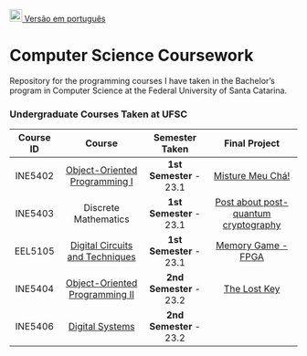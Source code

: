 [<kbd><img title="Brazilian Portuguese" alt="Brazilian Portuguese" src="https://flagicons.lipis.dev/flags/4x3/br.svg" width="22"></kbd> Versão em português](README_PT.md)

# Computer Science Coursework
Repository for the programming courses I have taken in the Bachelor’s program in Computer Science at the Federal University of Santa Catarina.

### Undergraduate Courses Taken at UFSC

| Course ID |          Course           | Semester Taken | Final Project |
| :-------: | :-----------------------: | :------------: | :-----------: |
|  INE5402  | [Object-Oriented Programming I](./Object-Oriented%20Programming%20I/) | **1st Semester** - 23.1 | [Misture Meu Chá!](https://github.com/pehqge/Misture-Meu-Cha) |
|  INE5403  | Discrete Mathematics | **1st Semester** - 23.1 | [Post about post-quantum cryptography](https://www.instagram.com/p/CuhyapYRquF/?img_index=1) |
|  EEL5105  | [Digital Circuits and Techniques](https://github.com/pehqge/UFSC/tree/main/Circuitos%20Digitais) | **1st Semester** - 23.1 | [Memory Game - FPGA](https://github.com/pehqge/UFSC/tree/main/Circuitos%20Digitais/Trabalho%20Final%20da%20Disciplina)
|  INE5404  | [Object-Oriented Programming II](https://github.com/pehqge/oop-2) | **2nd Semester** - 23.2 | [The Lost Key](https://github.com/pehqge/the-lost-key) |
|  INE5406  | [Digital Systems](https://github.com/pehqge/UFSC/tree/main/Sistemas%20Digitais) | **2nd Semester** - 23.2 |  |